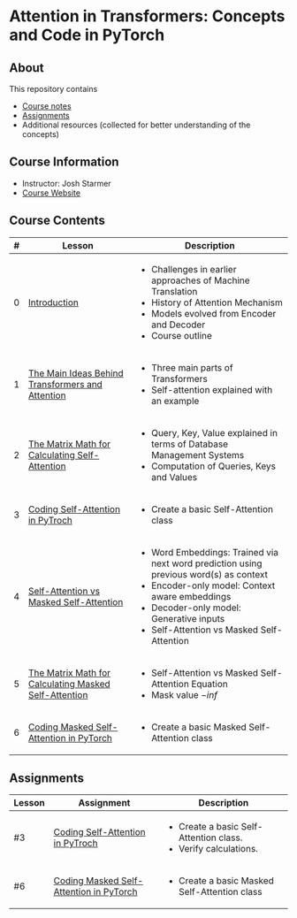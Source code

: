 # Attention in Transformers: Concepts and Code in PyTorch

## About

This repository contains

- [Course notes](#course-contents)
- [Assignments](#assignments)
- Additional resources (collected for better understanding of the concepts)

## Course Information

- Instructor: Josh Starmer
- [Course Website](https://www.deeplearning.ai/short-courses/attention-in-transformers-concepts-and-code-in-pytorch/)

## Course Contents

|#|     Lesson  |   Description   |
|-|-------------|-----------------|
|0|[Introduction](./notes/Lesson_0.md)|<ul><li>Challenges in earlier approaches of Machine Translation</li><li>History of Attention Mechanism</li><li>Models evolved from Encoder and Decoder</li><li>Course outline</li></ul>|
|1|[The Main Ideas Behind Transformers and Attention](./notes/Lesson_1.md)|<ul><li>Three main parts of Transformers</li><li>Self-attention explained with an example</li></ul>|
|2|[The Matrix Math for Calculating Self-Attention](./notes/Lesson_2.md)|<ul><li>Query, Key, Value explained in terms of Database Management Systems</li><li>Computation of Queries, Keys and Values</li></ul>|
|3|[Coding Self-Attention in PyTroch](./notes/Lesson_3.md)|<ul><li>Create a basic Self-Attention class</li></ul>|
|4|[Self-Attention vs Masked Self-Attention](./notes/Lesson_4.md)|<ul><li>Word Embeddings: Trained via next word prediction using previous word(s) as context</li><li>Encoder-only model: Context aware embeddings</li><li>Decoder-only model: Generative inputs</li><li>Self-Attention vs Masked Self-Attention</li></ul>|
|5|[The Matrix Math for Calculating Masked Self-Attention](./notes/Lesson_5.md)|<ul><li>Self-Attention vs Masked Self-Attention Equation</li><li>Mask value $-inf$</li></ul>|
|6|[Coding Masked Self-Attention in PyTorch](./notes/Lesson_6.md)|<ul><li>Create a basic Masked Self-Attention class</li></ul>|

## Assignments

  |Lesson|         Assignment        |   Description   |
  |-------|---------------------------|-----------------|
  |#3|[Coding Self-Attention in PyTroch](./notes/Lesson_3.md#notebook)|<ul><li>Create a basic Self-Attention class.</li><li>Verify calculations.</li></ul>|
  |#6|[Coding Masked Self-Attention in PyTorch](./notes/Lesson_6.md#notebook)|<ul><li>Create a basic Masked Self-Attention class</li></ul>|
